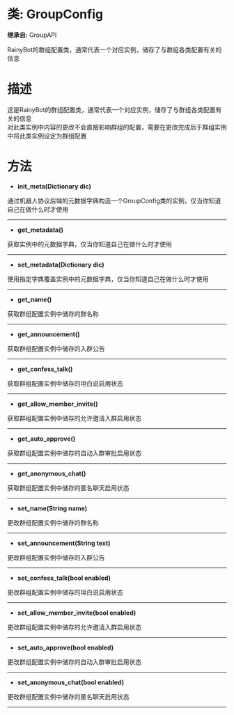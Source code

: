 # 类: GroupConfig  
  
**继承自:** GroupAPI  
  
RainyBot的群组配置类，通常代表一个对应实例，储存了与群组各类配置有关的信息  
  
# 描述  
  
这是RainyBot的群组配置类，通常代表一个对应实例，储存了与群组各类配置有关的信息   
对此类实例中内容的更改不会直接影响群组的配置，需要在更改完成后于群组实例中将此类实例设定为群组配置  
  
# 方法 
  
- **init_meta(Dictionary dic)**  
  
通过机器人协议后端的元数据字典构造一个GroupConfig类的实例，仅当你知道自己在做什么时才使用  
  
---  
  
- **get_metadata()**  
  
获取实例中的元数据字典，仅当你知道自己在做什么时才使用  
  
---  
  
- **set_metadata(Dictionary dic)**  
  
使用指定字典覆盖实例中的元数据字典，仅当你知道自己在做什么时才使用  
  
---  
  
- **get_name()**  
  
获取群组配置实例中储存的群名称  
  
---  
  
- **get_announcement()**  
  
获取群组配置实例中储存的入群公告  
  
---  
  
- **get_confess_talk()**  
  
获取群组配置实例中储存的坦白说启用状态  
  
---  
  
- **get_allow_member_invite()**  
  
获取群组配置实例中储存的允许邀请入群启用状态  
  
---  
  
- **get_auto_approve()**  
  
获取群组配置实例中储存的自动入群审批启用状态  
  
---  
  
- **get_anonymous_chat()**  
  
获取群组配置实例中储存的匿名聊天启用状态  
  
---  
  
- **set_name(String name)**  
  
更改群组配置实例中储存的群名称  
  
---  
  
- **set_announcement(String text)**  
  
更改群组配置实例中储存的入群公告  
  
---  
  
- **set_confess_talk(bool enabled)**  
  
更改群组配置实例中储存的坦白说启用状态  
  
---  
  
- **set_allow_member_invite(bool enabled)**  
  
更改群组配置实例中储存的允许邀请入群启用状态  
  
---  
  
- **set_auto_approve(bool enabled)**  
  
更改群组配置实例中储存的自动入群审批启用状态  
  
---  
  
- **set_anonymous_chat(bool enabled)**  
  
更改群组配置实例中储存的匿名聊天启用状态  
  
---  
  

